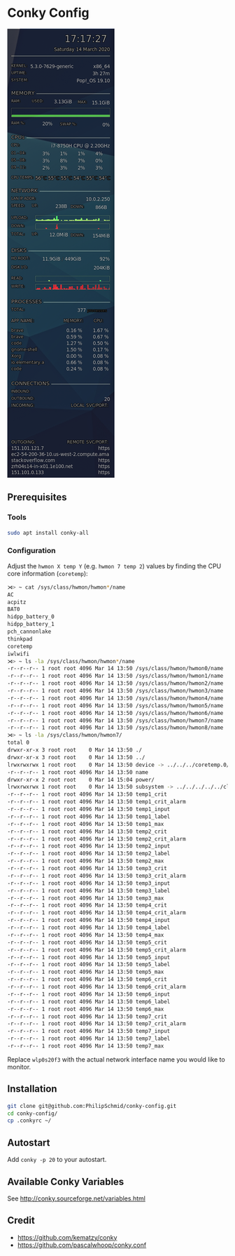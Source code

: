 # Conky Config

![Conky Screenshot](Screenshot.png)

## Prerequisites

### Tools
```bash
sudo apt install conky-all
```

### Configuration
Adjust the `hwmon X temp Y` (e.g. `hwmon 7 temp 2`) values by finding the CPU core information (`coretemp`):
```bash
⋊> ~ cat /sys/class/hwmon/hwmon*/name
AC
acpitz
BAT0
hidpp_battery_0
hidpp_battery_1
pch_cannonlake
thinkpad
coretemp
iwlwifi
⋊> ~ ls -la /sys/class/hwmon/hwmon*/name
-r--r--r-- 1 root root 4096 Mar 14 13:50 /sys/class/hwmon/hwmon0/name
-r--r--r-- 1 root root 4096 Mar 14 13:50 /sys/class/hwmon/hwmon1/name
-r--r--r-- 1 root root 4096 Mar 14 13:50 /sys/class/hwmon/hwmon2/name
-r--r--r-- 1 root root 4096 Mar 14 13:50 /sys/class/hwmon/hwmon3/name
-r--r--r-- 1 root root 4096 Mar 14 13:50 /sys/class/hwmon/hwmon4/name
-r--r--r-- 1 root root 4096 Mar 14 13:50 /sys/class/hwmon/hwmon5/name
-r--r--r-- 1 root root 4096 Mar 14 13:50 /sys/class/hwmon/hwmon6/name
-r--r--r-- 1 root root 4096 Mar 14 13:50 /sys/class/hwmon/hwmon7/name
-r--r--r-- 1 root root 4096 Mar 14 13:50 /sys/class/hwmon/hwmon8/name
⋊> ~ ls -la /sys/class/hwmon/hwmon7/
total 0
drwxr-xr-x 3 root root    0 Mar 14 13:50 ./
drwxr-xr-x 3 root root    0 Mar 14 13:50 ../
lrwxrwxrwx 1 root root    0 Mar 14 13:50 device -> ../../../coretemp.0/
-r--r--r-- 1 root root 4096 Mar 14 13:50 name
drwxr-xr-x 2 root root    0 Mar 14 15:04 power/
lrwxrwxrwx 1 root root    0 Mar 14 13:50 subsystem -> ../../../../../class/hwmon/
-r--r--r-- 1 root root 4096 Mar 14 13:50 temp1_crit
-r--r--r-- 1 root root 4096 Mar 14 13:50 temp1_crit_alarm
-r--r--r-- 1 root root 4096 Mar 14 13:50 temp1_input
-r--r--r-- 1 root root 4096 Mar 14 13:50 temp1_label
-r--r--r-- 1 root root 4096 Mar 14 13:50 temp1_max
-r--r--r-- 1 root root 4096 Mar 14 13:50 temp2_crit
-r--r--r-- 1 root root 4096 Mar 14 13:50 temp2_crit_alarm
-r--r--r-- 1 root root 4096 Mar 14 13:50 temp2_input
-r--r--r-- 1 root root 4096 Mar 14 13:50 temp2_label
-r--r--r-- 1 root root 4096 Mar 14 13:50 temp2_max
-r--r--r-- 1 root root 4096 Mar 14 13:50 temp3_crit
-r--r--r-- 1 root root 4096 Mar 14 13:50 temp3_crit_alarm
-r--r--r-- 1 root root 4096 Mar 14 13:50 temp3_input
-r--r--r-- 1 root root 4096 Mar 14 13:50 temp3_label
-r--r--r-- 1 root root 4096 Mar 14 13:50 temp3_max
-r--r--r-- 1 root root 4096 Mar 14 13:50 temp4_crit
-r--r--r-- 1 root root 4096 Mar 14 13:50 temp4_crit_alarm
-r--r--r-- 1 root root 4096 Mar 14 13:50 temp4_input
-r--r--r-- 1 root root 4096 Mar 14 13:50 temp4_label
-r--r--r-- 1 root root 4096 Mar 14 13:50 temp4_max
-r--r--r-- 1 root root 4096 Mar 14 13:50 temp5_crit
-r--r--r-- 1 root root 4096 Mar 14 13:50 temp5_crit_alarm
-r--r--r-- 1 root root 4096 Mar 14 13:50 temp5_input
-r--r--r-- 1 root root 4096 Mar 14 13:50 temp5_label
-r--r--r-- 1 root root 4096 Mar 14 13:50 temp5_max
-r--r--r-- 1 root root 4096 Mar 14 13:50 temp6_crit
-r--r--r-- 1 root root 4096 Mar 14 13:50 temp6_crit_alarm
-r--r--r-- 1 root root 4096 Mar 14 13:50 temp6_input
-r--r--r-- 1 root root 4096 Mar 14 13:50 temp6_label
-r--r--r-- 1 root root 4096 Mar 14 13:50 temp6_max
-r--r--r-- 1 root root 4096 Mar 14 13:50 temp7_crit
-r--r--r-- 1 root root 4096 Mar 14 13:50 temp7_crit_alarm
-r--r--r-- 1 root root 4096 Mar 14 13:50 temp7_input
-r--r--r-- 1 root root 4096 Mar 14 13:50 temp7_label
-r--r--r-- 1 root root 4096 Mar 14 13:50 temp7_max
```

Replace `wlp0s20f3` with the actual network interface name you would like to monitor.

## Installation
```bash
git clone git@github.com:PhilipSchmid/conky-config.git
cd conky-config/
cp .conkyrc ~/
```

## Autostart
Add `conky -p 20` to your autostart.

## Available Conky Variables
See http://conky.sourceforge.net/variables.html

## Credit
- https://github.com/kematzy/conky
- https://github.com/pascalwhoop/conky.conf